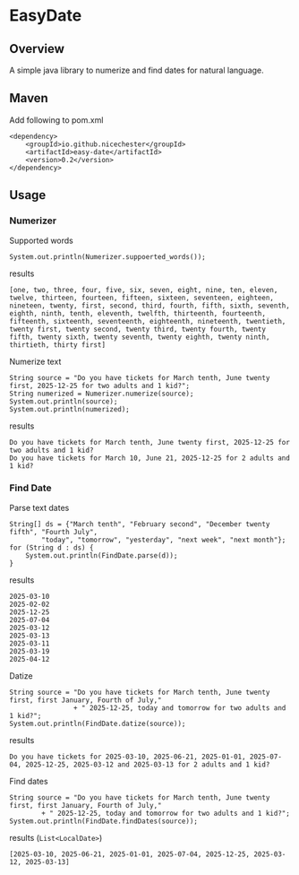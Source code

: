 # EasyDate
## Overview
A simple java library to numerize and find dates for natural language.

## Maven 
Add following to pom.xml
```
<dependency>
    <groupId>io.github.nicechester</groupId>
    <artifactId>easy-date</artifactId>
    <version>0.2</version>
</dependency>
```

## Usage
### Numerizer
Supported words
```
System.out.println(Numerizer.suppoerted_words());
```
results
```
[one, two, three, four, five, six, seven, eight, nine, ten, eleven, twelve, thirteen, fourteen, fifteen, sixteen, seventeen, eighteen, nineteen, twenty, first, second, third, fourth, fifth, sixth, seventh, eighth, ninth, tenth, eleventh, twelfth, thirteenth, fourteenth, fifteenth, sixteenth, seventeenth, eighteenth, nineteenth, twentieth, twenty first, twenty second, twenty third, twenty fourth, twenty fifth, twenty sixth, twenty seventh, twenty eighth, twenty ninth, thirtieth, thirty first]
```

Numerize text
```
String source = "Do you have tickets for March tenth, June twenty first, 2025-12-25 for two adults and 1 kid?";
String numerized = Numerizer.numerize(source);
System.out.println(source);
System.out.println(numerized);
```
results
```
Do you have tickets for March tenth, June twenty first, 2025-12-25 for two adults and 1 kid?
Do you have tickets for March 10, June 21, 2025-12-25 for 2 adults and 1 kid?
```

### Find Date
Parse text dates
```
String[] ds = {"March tenth", "February second", "December twenty fifth", "Fourth July",
        "today", "tomorrow", "yesterday", "next week", "next month"};
for (String d : ds) {
    System.out.println(FindDate.parse(d));
}
```
results
```
2025-03-10
2025-02-02
2025-12-25
2025-07-04
2025-03-12
2025-03-13
2025-03-11
2025-03-19
2025-04-12
```

Datize
```
String source = "Do you have tickets for March tenth, June twenty first, first January, Fourth of July,"
                + " 2025-12-25, today and tomorrow for two adults and 1 kid?";
System.out.println(FindDate.datize(source));
```
results
```
Do you have tickets for 2025-03-10, 2025-06-21, 2025-01-01, 2025-07-04, 2025-12-25, 2025-03-12 and 2025-03-13 for 2 adults and 1 kid?
```

Find dates
```
String source = "Do you have tickets for March tenth, June twenty first, first January, Fourth of July,"
        + " 2025-12-25, today and tomorrow for two adults and 1 kid?";
System.out.println(FindDate.findDates(source));
```
results (`List<LocalDate>`)
```
[2025-03-10, 2025-06-21, 2025-01-01, 2025-07-04, 2025-12-25, 2025-03-12, 2025-03-13]
```
